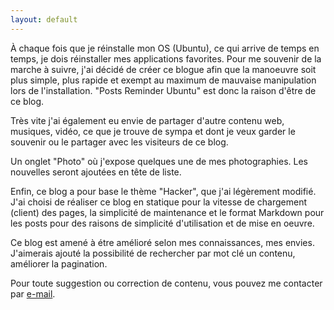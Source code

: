 ```yaml
---
layout: default
---
```

À chaque fois que je réinstalle mon OS (Ubuntu), ce qui arrive de temps en temps, je dois réinstaller mes applications favorites. Pour me souvenir de la marche à suivre, j'ai décidé de créer ce blogue afin que la manoeuvre soit plus simple, plus rapide et exempt au maximum de mauvaise manipulation lors de l'installation.
"Posts Reminder Ubuntu" est donc la raison d'être de ce blog.

Très vite j'ai également eu envie de partager d'autre contenu web, musiques, vidéo, ce que je trouve de sympa et dont je veux garder le souvenir ou le partager avec les visiteurs de ce blog.

Un onglet "Photo" où j'expose quelques une de mes photographies. Les nouvelles seront ajoutées en tête de liste.

Enfin, ce blog a pour base le thème "Hacker", que j'ai légèrement modifié.
J'ai choisi de réaliser ce blog en statique pour la vitesse de chargement (client) des pages, la simplicité de maintenance et le format Markdown pour les posts pour des raisons de simplicité d'utilisation et de mise en oeuvre.

Ce blog est amené à étre amélioré selon mes connaissances, mes envies. J'aimerais ajouté la possibilité de rechercher par mot clé un contenu, améliorer la pagination.

Pour toute suggestion ou correction de contenu, vous pouvez me contacter par [e-mail](mailto:staytuned4@tutanota.de).
